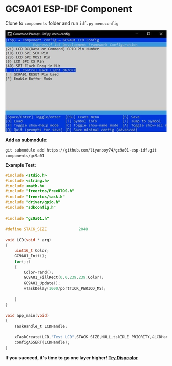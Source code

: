 # GC9A01 ESP-IDF Component    

Clone to `components` folder and run `idf.py menuconfig`

![](img/ESP-IDF_menuconfig.jpg)

**Add as submodule:**

`git submodule add https://github.com/liyanboy74/gc9a01-esp-idf.git components/gc9a01`

**Example Test:**

```c
#include <stdio.h>
#include <string.h>
#include <math.h>
#include "freertos/FreeRTOS.h"
#include "freertos/task.h"
#include "driver/gpio.h"
#include "sdkconfig.h"

#include "gc9a01.h"

#define STACK_SIZE              2048

void LCD(void * arg)
{
    uint16_t Color;
    GC9A01_Init();
    for(;;)
    {
        Color=rand();
        GC9A01_FillRect(0,0,239,239,Color);
        GC9A01_Update();
        vTaskDelay(1000/portTICK_PERIOD_MS);
        
    }
}

void app_main(void)
{
    TaskHandle_t LCDHandle;

    xTaskCreate(LCD,"Test LCD",STACK_SIZE,NULL,tskIDLE_PRIORITY,&LCDHandle);
    configASSERT(LCDHandle);
}

```

**If you succeed, it's time to go one layer higher! [Try Dispcolor](https://github.com/liyanboy74/dispcolor-esp-idf)**

